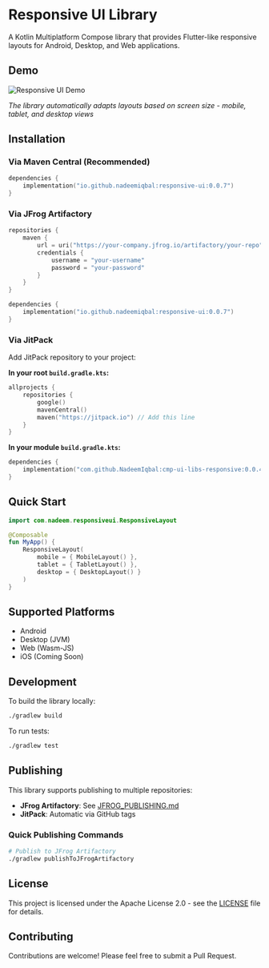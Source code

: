 # Responsive UI Library

A Kotlin Multiplatform Compose library that provides Flutter-like responsive layouts for Android, Desktop, and Web applications.

## Demo

![Responsive UI Demo](https://raw.githubusercontent.com/NadeemIqbal/cmp-ui-libs-responsive/master/example.gif)

*The library automatically adapts layouts based on screen size - mobile, tablet, and desktop views*

## Installation

### Via Maven Central (Recommended)
```kotlin
dependencies {
    implementation("io.github.nadeemiqbal:responsive-ui:0.0.7")
}
```

### Via JFrog Artifactory
```kotlin
repositories {
    maven {
        url = uri("https://your-company.jfrog.io/artifactory/your-repo")
        credentials {
            username = "your-username"
            password = "your-password"
        }
    }
}

dependencies {
    implementation("io.github.nadeemiqbal:responsive-ui:0.0.7")
}
```

### Via JitPack

Add JitPack repository to your project:

**In your root `build.gradle.kts`:**
```kotlin
allprojects {
    repositories {
        google()
        mavenCentral()
        maven("https://jitpack.io") // Add this line
    }
}
```

**In your module `build.gradle.kts`:**
```kotlin
dependencies {
    implementation("com.github.NadeemIqbal:cmp-ui-libs-responsive:0.0.4")
}
```

## Quick Start

```kotlin
import com.nadeem.responsiveui.ResponsiveLayout

@Composable
fun MyApp() {
    ResponsiveLayout(
        mobile = { MobileLayout() },
        tablet = { TabletLayout() },
        desktop = { DesktopLayout() }
    )
}
```

## Supported Platforms

- Android
- Desktop (JVM)
- Web (Wasm-JS)
- iOS (Coming Soon)

## Development

To build the library locally:
```bash
./gradlew build
```

To run tests:
```bash
./gradlew test
```

## Publishing

This library supports publishing to multiple repositories:

- **JFrog Artifactory**: See [JFROG_PUBLISHING.md](JFROG_PUBLISHING.md)
- **JitPack**: Automatic via GitHub tags

### Quick Publishing Commands
```bash
# Publish to JFrog Artifactory
./gradlew publishToJFrogArtifactory
```

## License

This project is licensed under the Apache License 2.0 - see the [LICENSE](LICENSE) file for details.

## Contributing

Contributions are welcome! Please feel free to submit a Pull Request.
